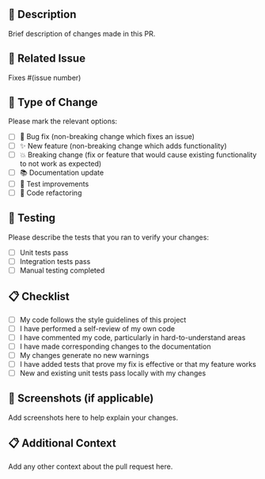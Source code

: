 ## 📝 Description
Brief description of changes made in this PR.

## 🔗 Related Issue
Fixes #(issue number)

## 🔄 Type of Change
Please mark the relevant options:

- [ ] 🐛 Bug fix (non-breaking change which fixes an issue)
- [ ] ✨ New feature (non-breaking change which adds functionality)
- [ ] 💥 Breaking change (fix or feature that would cause existing functionality to not work as expected)
- [ ] 📚 Documentation update
- [ ] 🧪 Test improvements
- [ ] 🔧 Code refactoring

## 🧪 Testing
Please describe the tests that you ran to verify your changes:

- [ ] Unit tests pass
- [ ] Integration tests pass
- [ ] Manual testing completed

## 📋 Checklist
- [ ] My code follows the style guidelines of this project
- [ ] I have performed a self-review of my own code
- [ ] I have commented my code, particularly in hard-to-understand areas
- [ ] I have made corresponding changes to the documentation
- [ ] My changes generate no new warnings
- [ ] I have added tests that prove my fix is effective or that my feature works
- [ ] New and existing unit tests pass locally with my changes

## 📸 Screenshots (if applicable)
Add screenshots here to help explain your changes.

## 📋 Additional Context
Add any other context about the pull request here.

